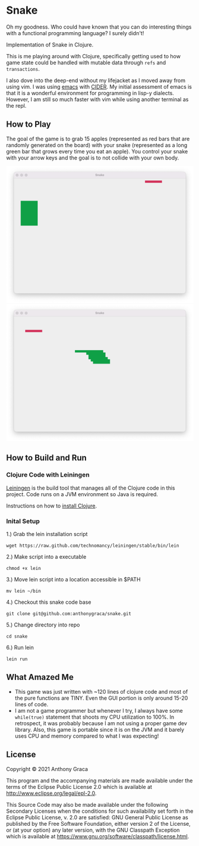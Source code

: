 # Snake

Oh my goodness. Who could have known that you can do interesting things with
a functional programming language? I surely didn't!

Implementation of Snake in Clojure.

This is me playing around with Clojure, specifically getting used to how 
game state could be handled with mutable data through ```refs``` and ```transactions```.

I also dove into the deep-end without my lifejacket as I moved away from using vim. I was using
[emacs](https://www.gnu.org/software/emacs/) with [CIDER](https://cider.mx/).
My initial assessment of emacs is that it is a wonderful environment for
programming in lisp-y dialects. However, I am still so much faster with vim
while using another terminal as the repl.

## How to Play
The goal of the game is to grab 15 apples (represented as red bars that are randomly
generated on the board) with your snake (represented as a long green bar that
grows every time you eat an apple). You control your snake with your arrow keys
and the goal is to not collide with your own body.

![snake-1](https://github.com/anthonygraca/snake/blob/main/screenshots/snake-1.png)
![snake-2](https://github.com/anthonygraca/snake/blob/main/screenshots/snake-2.png)

## How to Build and Run
### Clojure Code with Leiningen
[Leiningen](https://leiningen.org) is the build tool that manages all of the
Clojure code in this project. Code runs on a JVM environment so Java is
required.

Instructions on how to [install Clojure](https://clojure.org/guides/getting_started).

### Inital Setup 
1.) Grab the lein installation script
```
wget https://raw.github.com/technomancy/leiningen/stable/bin/lein
```
2.) Make script into a executable
```
chmod +x lein
```
3.) Move lein script into a location accessible in $PATH
``` 
mv lein ~/bin
```
4.) Checkout this snake code base
```
git clone git@github.com:anthonygraca/snake.git
```
5.) Change directory into repo
```
cd snake
```
6.) Run lein
```
lein run 
```

## What Amazed Me
- This game was just written with ~120 lines of clojure code and most of the
  pure functions are TINY. Even the GUI portion is only around 15-20 lines of code.
- I am not a game programmer but whenever I try, I always have some
  ```while(true)``` statement that shoots my CPU utilization to 100%. In
  retrospect, it was probably because I am not using a proper game dev library.
  Also, this game is portable since it is on the JVM and it barely uses CPU
  and memory compared to what I was expecting!

## License

Copyright © 2021 Anthony Graca

This program and the accompanying materials are made available under the
terms of the Eclipse Public License 2.0 which is available at
http://www.eclipse.org/legal/epl-2.0.

This Source Code may also be made available under the following Secondary
Licenses when the conditions for such availability set forth in the Eclipse
Public License, v. 2.0 are satisfied: GNU General Public License as published by
the Free Software Foundation, either version 2 of the License, or (at your
option) any later version, with the GNU Classpath Exception which is available
at https://www.gnu.org/software/classpath/license.html.
